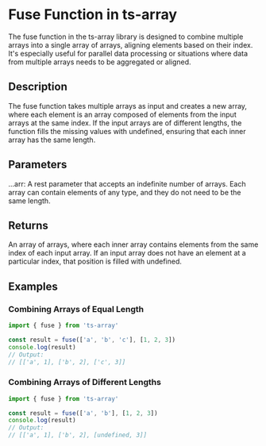 # Fuse Function in ts-array

The fuse function in the ts-array library is designed to combine multiple arrays into a single array of arrays, aligning elements based on their index. It's especially useful for parallel data processing or situations where data from multiple arrays needs to be aggregated or aligned.

## Description

The fuse function takes multiple arrays as input and creates a new array, where each element is an array composed of elements from the input arrays at the same index. If the input arrays are of different lengths, the function fills the missing values with undefined, ensuring that each inner array has the same length.

## Parameters

...arr: A rest parameter that accepts an indefinite number of arrays. Each array can contain elements of any type, and they do not need to be the same length.

## Returns

An array of arrays, where each inner array contains elements from the same index of each input array. If an input array does not have an element at a particular index, that position is filled with undefined.

## Examples

### Combining Arrays of Equal Length

```typescript
import { fuse } from 'ts-array'

const result = fuse(['a', 'b', 'c'], [1, 2, 3])
console.log(result)
// Output:
// [['a', 1], ['b', 2], ['c', 3]]
```

### Combining Arrays of Different Lengths

```typescript
import { fuse } from 'ts-array'

const result = fuse(['a', 'b'], [1, 2, 3])
console.log(result)
// Output:
// [['a', 1], ['b', 2], [undefined, 3]]
```
